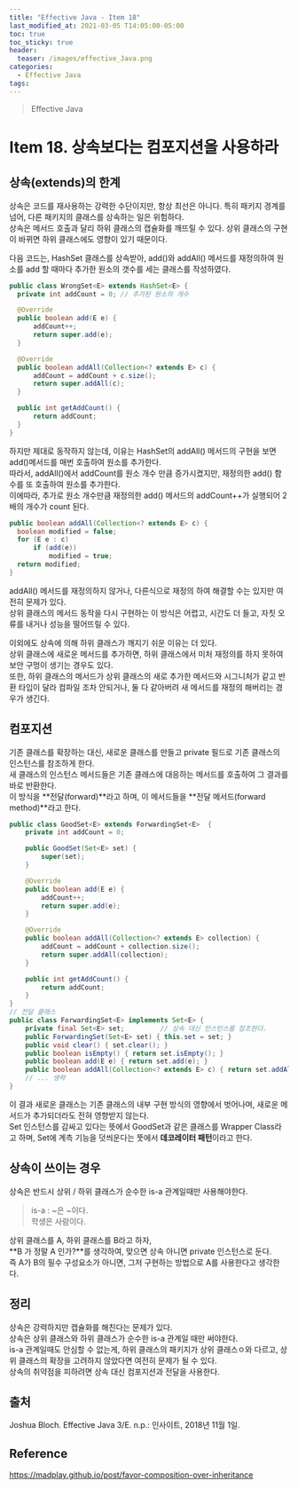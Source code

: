 ```yaml
---
title: "Effective Java - Item 18"
last_modified_at: 2021-03-05 T14:05:00-05:00
toc: true
toc_sticky: true
header:
  teaser: /images/effective_Java.png
categories: 
  - Effective Java
tags:
---
```


> Effective Java

Item 18. 상속보다는 컴포지션을 사용하라
=============
## 상속(extends)의 한계
상속은 코드를 재사용하는 강력한 수단이지만, 항상 최선은 아니다. 특히 패키지 경계를 넘어, 다른 패키지의 클래스를 상속하는 일은 위험하다.  
상속은 메서드 호출과 달리 하위 클래스의 캡슐화를 깨뜨릴 수 있다. 상위 클래스의 구현이 바뀌면 하위 클래스에도 영향이 있기 때문이다.  

다음 코드는, HashSet 클래스를 상속받아, add()와 addAll() 메서드를 재정의하여 원소를 add 할 때마다 추가한 원소의 갯수를 세는 클래스를 작성하였다.  
```java
public class WrongSet<E> extends HashSet<E> {
  private int addCount = 0; // 추가된 원소의 개수

  @Override
  public boolean add(E e) {
      addCount++;
      return super.add(e);
  }

  @Override
  public boolean addAll(Collection<? extends E> c) {
      addCount = addCount + c.size();
      return super.addAll(c);
  }

  public int getAddCount() {
      return addCount;
  }
}
```
하지만 제대로 동작하지 않는데, 이유는 HashSet의 addAll() 메서드의 구현을 보면 add()메서드를 매번 호출하여 원소를 추가한다.  
따라서, addAll()에서 addCount를 원소 개수 만큼 증가시켰지만, 재정의한 add() 함수를 또 호출하여 원소를 추가한다.  
이에따라, 추가로 원소 개수만큼 재정의한 add() 메서드의 addCount++가 실행되어 2배의 개수가 count 된다.  
```java
public boolean addAll(Collection<? extends E> c) {
  boolean modified = false;
  for (E e : c)
      if (add(e))
          modified = true;
  return modified;
}
```
addAll() 메서드를 재정의하지 않거나, 다른식으로 재정의 하여 해결할 수는 있지만 여전히 문제가 있다.  
상위 클래스의 메서드 동작을 다시 구현하는 이 방식은 어렵고, 시간도 더 들고, 자칫 오류를 내거나 성능을 떨어뜨릴 수 있다.  

이외에도 상속에 의해 하위 클래스가 깨지기 쉬운 이유는 더 있다.  
상위 클래스에 새로운 메서드를 추가하면, 하위 클래스에서 미처 재정의를 하지 못하여 보안 구멍이 생기는 경우도 있다.  
또한, 하위 클래스의 메서드가 상위 클래스의 새로 추가한 메서드와 시그니처가 같고 반환 타입이 달라 컴파일 조차 안되거나, 둘 다 같아버려 새 메서드를 재정의 해버리는 경우가 생긴다.  

## 컴포지션
기존 클래스를 확장하는 대신, 새로운 클래스를 만들고 private 필드로 기존 클래스의 인스턴스를 참조하게 한다.  
새 클래스의 인스턴스 메서드들은 기존 클래스에 대응하는 메서드를 호출하여 그 결과를 바로 반환한다.  
이 방식을 **전달(forward)**라고 하며, 이 메서드들을 **전달 메서드(forward method)**라고 한다.  
```java
public class GoodSet<E> extends ForwardingSet<E>  {
    private int addCount = 0;

    public GoodSet(Set<E> set) {
        super(set);
    }

    @Override
    public boolean add(E e) {
        addCount++;
        return super.add(e);
    }

    @Override
    public boolean addAll(Collection<? extends E> collection) {
        addCount = addCount + collection.size();
        return super.addAll(collection);
    }

    public int getAddCount() {
        return addCount;
    }
}
// 전달 클래스
public class ForwardingSet<E> implements Set<E> {
    private final Set<E> set;         // 상속 대신 인스턴스를 참조한다.
    public ForwardingSet(Set<E> set) { this.set = set; }
    public void clear() { set.clear(); }
    public boolean isEmpty() { return set.isEmpty(); }
    public boolean add(E e) { return set.add(e); }
    public boolean addAll(Collection<? extends E> c) { return set.addAll(c); }
    // ... 생략
}
```
이 결과 새로운 클래스는 기존 클래스의 내부 구현 방식의 영향에서 벗어나며, 새로운 메서드가 추가되더라도 전혀 영향받지 않는다.  
Set 인스턴스를 감싸고 있다는 뜻에서 GoodSet과 같은 클래스를 Wrapper Class라고 하며, Set에 계측 기능을 덧씌운다는 뚯에서 **데코레이터 패턴**이라고 한다.  

## 상속이 쓰이는 경우
상속은 반드시 상위 / 하위 클래스가 순수한 is-a 관계일때만 사용해야한다.  
> is-a : ~은 ~이다.  
> 학생은 사람이다.  

상위 클래스를 A, 하위 클래스를 B라고 하자,  
**B 가 정말 A 인가?**를 생각하여, 맞으면 상속 아니면 private 인스턴스로 둔다.  
즉 A가 B의 필수 구성요소가 아니면, 그저 구현하는 방법으로 A를 사용한다고 생각한다.  

## 정리
상속은 강력하지만 캡슐화를 해친다는 문제가 있다.  
상속은 상위 클래스와 하위 클래스가 순수한 is-a 관계일 때만 써야한다.  
is-a 관계일때도 안심할 수 없는게, 하위 클래스의 패키지가 상위 클래스ㅇ와 다르고, 상위 클래스의 확장을 고려하지 않았다면 여전히 문제가 될 수 있다.  
상속의 취약점을 피하려면 상속 대신 컴포지션과 전달을 사용한다.  

## 출처
Joshua Bloch. Effective Java 3/E. n.p.: 인사이트, 2018년 11월 1일.  

## Reference
<https://madplay.github.io/post/favor-composition-over-inheritance>